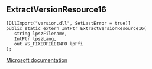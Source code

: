 ## ExtractVersionResource16

```
[DllImport("version.dll", SetLastError = true)]
public static extern IntPtr ExtractVersionResource16(
   string lpszFilename,
   IntPtr lpszLang,
   out VS_FIXEDFILEINFO lpFfi
);
```

[Microsoft documentation](TODO)
